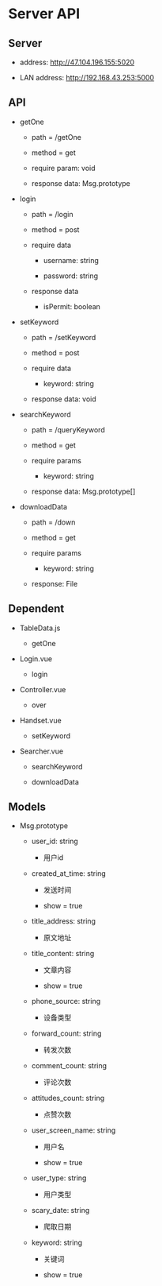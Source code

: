 # Server API

## Server

- address: http://47.104.196.155:5020

- LAN address: http://192.168.43.253:5000

## API

- getOne

    - path = /getOne

    - method = get

    - require param: void

    - response data: Msg.prototype

- login

    - path = /login

    - method = post

    - require data

        - username: string

        - password: string

    - response data

        - isPermit: boolean

- setKeyword

    - path = /setKeyword

    - method = post

    - require data

        - keyword: string

    - response data: void

- searchKeyword

    - path = /queryKeyword

    - method = get

    - require params

        - keyword: string

    - response data: Msg.prototype[]

- downloadData

    - path = /down

    - method = get

    - require params

        - keyword: string

    - response: File

## Dependent

- TableData.js

    - getOne

- Login.vue

    - login

- Controller.vue

    - over

- Handset.vue

    - setKeyword

- Searcher.vue

    - searchKeyword

    - downloadData

## Models

- Msg.prototype

    - user_id: string

        - 用户id

    - created_at_time: string

        - 发送时间

        - show = true

    - title_address: string

        - 原文地址

    - title_content: string

        - 文章内容

        - show = true

    - phone_source: string

        - 设备类型

    - forward_count: string

        - 转发次数

    - comment_count: string

        - 评论次数

    - attitudes_count: string

        - 点赞次数

    - user_screen_name: string

        - 用户名

        - show = true

    - user_type: string

        - 用户类型

    - scary_date: string

        - 爬取日期

    - keyword: string

        - 关键词

        - show = true
